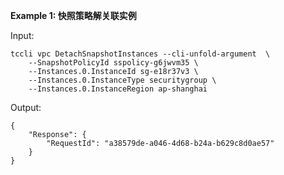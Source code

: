 **Example 1: 快照策略解关联实例**



Input: 

```
tccli vpc DetachSnapshotInstances --cli-unfold-argument  \
    --SnapshotPolicyId sspolicy-g6jwvm35 \
    --Instances.0.InstanceId sg-e18r37v3 \
    --Instances.0.InstanceType securitygroup \
    --Instances.0.InstanceRegion ap-shanghai
```

Output: 
```
{
    "Response": {
        "RequestId": "a38579de-a046-4d68-b24a-b629c8d0ae57"
    }
}
```

